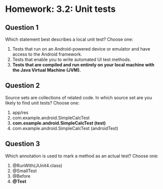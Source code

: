 # Homework: 3.2: Unit tests

## Question 1

Which statement best describes a local unit test? Choose one:

1. Tests that run on an Android-powered device or emulator and have access to the Android framework.
2. Tests that enable you to write automated UI test methods.
3. **Tests that are compiled and run entirely on your local machine with the Java Virtual Machine (JVM).**

## Question 2

Source sets are collections of related code. In which source set are you likely to find unit tests? Choose one:

1. app/res
2. com.example.android.SimpleCalcTest
3. **com.example.android.SimpleCalcTest (test)**
4. com.example.android.SimpleCalcTest (androidTest)

## Question 3

Which annotation is used to mark a method as an actual test? Choose one:

1. @RunWith(JUnit4.class)
2. @SmallTest
3. @Before
4. **@Test**
